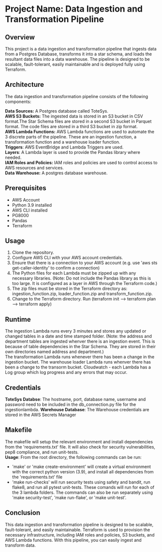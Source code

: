 # Project Name: Data Ingestion and Transformation Pipeline

## Overview

This project is a data ingestion and transformation pipeline that ingests data from a Postgres Database, transforms it into a star schema, and loads the resultant data files into a data warehouse. The pipeline is designed to be scalable, fault-tolerant, easily maintainable and is deployed fully using Terraform.

## Architecture

The data ingestion and transformation pipeline consists of the following components:

__Data Sources:__ A Postgres database called ToteSys.  
__AWS S3 Buckets:__ The ingested data is stored in an S3 bucket in CSV format.The Star Schema files are stored in a second S3 bucket in Parquet format. The code files are stored in a third S3 bucket in zip format.  
__AWS Lambda Functions:__ AWS Lambda functions are used to automate the 3 discrete parts of the pipeline. These are an ingestion function, a transformation function and a warehouse loader function.  
__Triggers__: AWS EventBridge and Lambda Triggers are used.  
__Layers__: A Lambda layer is used to provide the Pandas library where needed.  
__IAM Roles and Policies:__ IAM roles and policies are used to control access to AWS resources and services.  
__Data Warehouse:__ A postgres database warehouse.

## Prerequisites

* AWS Account
* Python 3.9 installed
* AWS CLI installed
* PG8000
* Pandas
* Terraform

## Usage

1. Clone the repository.
2. Configure AWS CLI with your AWS account credentials.
3. Ensure that there is a connection to your AWS account (e.g. use 'aws sts get-caller-identity' to confirm a connection)
4. The Python files for each Lambda must be zipped up with any necessary libraries. (Note: Do not include the Pandas library as this is too large. It is configured as a layer in AWS through the Terraform code.)
5. The zip files must be stored in the Terraform directory as: ingestion_function.zip, loader_function.zip and transform_function.zip.
6. Change to the Terraform directory. Run (terraform init --> terraform plan --> terraform apply)

## Runtime

The ingestion Lambda runs every 3 minutes and stores any updated or changed tables in a date and time stamped folder. (Note: the address and department tables are ingested whenver there is an ingestion event. This is because of table dependencies in the Star Schema. They are stored in their own directories named address and department.)  
The transformation Lambda runs whenever there has been a change in the ingestion bucket.
The warehouse loader Lambda runs whenver there has been a change to the transorm bucket.
Cloudwatch - each Lambda has a Log group which log progress and any errors that may occur.

## Credentials

__ToteSys Databse__: The hostname, port, database name, username and password need to be included in the db_connection.py file for the ingestionlambda.
__Warehouse Database__: The Warehouse credentials are stored in the AWS Secrets Manager


## Makefile

The makefile will setup the relevant environment and install dependencies from the 'requirements.txt' file. It will also check for security vulnerabilities, pep8 compliance, and run unit-tests.  
__Usage__:
From the root directory, the following commands can be run:
- 'make' or 'make create-environment' will create a virtual environment with the correct python version (3.9), and install all dependencies from the 'requirements.txt' file
- 'make run-checks' will run security tests using safety and bandit, run flake8, and run all pytest unit-tests. These comands will run for each of the 3 lambda folders. The commands can also be run separately using 'make security-test', 'make run-flake', or 'make unit-test'.


## Conclusion

This data ingestion and transformation pipeline is designed to be scalable, fault-tolerant, and easily maintainable. Terraform is used to provision the necessary infrastructure, including IAM roles and policies, S3 buckets, and AWS Lambda functions. With this pipeline, you can easily ingest and transform data.